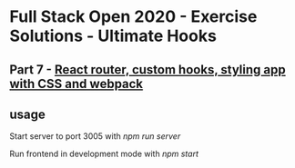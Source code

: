 # Full Stack Open 2020 - Exercise Solutions - Ultimate Hooks

## Part 7 - [React router, custom hooks, styling app with CSS and webpack](https://fullstackopen.com/en/part7)

## usage

Start server to port 3005 with _npm run server_

Run frontend in development mode with _npm start_
